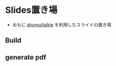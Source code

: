 # Slides置き場

- おもに [ahomu/talkie](https://github.com/ahomu/Talkie) を利用したスライドの置き場

## Build

## generate pdf

